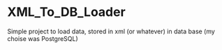 # XML_To_DB_Loader
Simple project to load data, stored in xml (or whatever) in data base (my choise was PostgreSQL)

